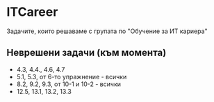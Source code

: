 # ITCareer
Задачите, които решаваме с групата по "Обучение за ИТ кариера"

## Неврешени задачи (към момента)
* 4.3, 4.4., 4.6, 4.7
* 5.1, 5.3, от 6-то упражнение - всички
* 8.2, 9.2, 9.3, от 10-1 и 10-2 - всички
* 12.5, 13.1, 13.2, 13.3

